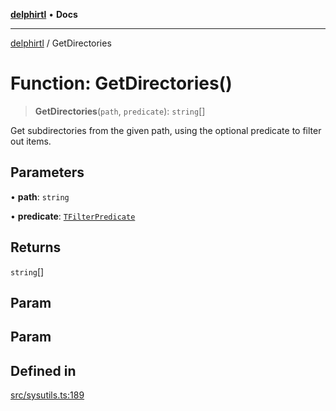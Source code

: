 [**delphirtl**](../README.md) • **Docs**

***

[delphirtl](../globals.md) / GetDirectories

# Function: GetDirectories()

> **GetDirectories**(`path`, `predicate`): `string`[]

Get subdirectories from the given path, using the optional predicate to filter out items.

## Parameters

• **path**: `string`

• **predicate**: [`TFilterPredicate`](../type-aliases/TFilterPredicate.md)

## Returns

`string`[]

## Param

## Param

## Defined in

[src/sysutils.ts:189](https://github.com/chuacw/delphirtl/blob/1a0a3e89a2d0f0bb95b58dc274ba81b7da57ba8c/src/sysutils.ts#L189)
